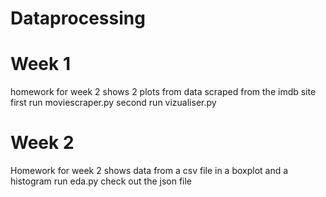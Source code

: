 # Dataprocessing


# Week 1
homework for week 2 shows 2 plots from data scraped from the imdb site
first run moviescraper.py
second run vizualiser.py
# Week 2
Homework for week 2 shows data from a csv file in a boxplot and a histogram
run eda.py
check out the json file

